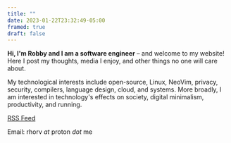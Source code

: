 ```yaml
---
title: ""
date: 2023-01-22T23:32:49-05:00
framed: true
draft: false
---
```


__Hi, I'm Robby and I am a software engineer__ – and welcome to my website!
Here I post my thoughts, media I enjoy, and other things no one will care about.

My technological interests include open-source, Linux, NeoVim, privacy, security,
compilers, language design, cloud, and systems.
More broadly, I am interested in technology's effects on society, digital minimalism,
productivity, and running.

[RSS Feed](https://h0rv.github.io/posts/index.xml) 

Email: rhorv _at_ proton _dot_ me

